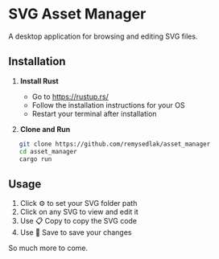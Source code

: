 # SVG Asset Manager

A desktop application for browsing and editing SVG files.

## Installation

1. **Install Rust**
   - Go to https://rustup.rs/
   - Follow the installation instructions for your OS
   - Restart your terminal after installation

2. **Clone and Run**
```bash
   git clone https://github.com/remysedlak/asset_manager
   cd asset_manager
   cargo run
```

## Usage

1. Click ⚙️ to set your SVG folder path
2. Click on any SVG to view and edit it
3. Use 📋 Copy to copy the SVG code
4. Use 💾 Save to save your changes

So much more to come.

